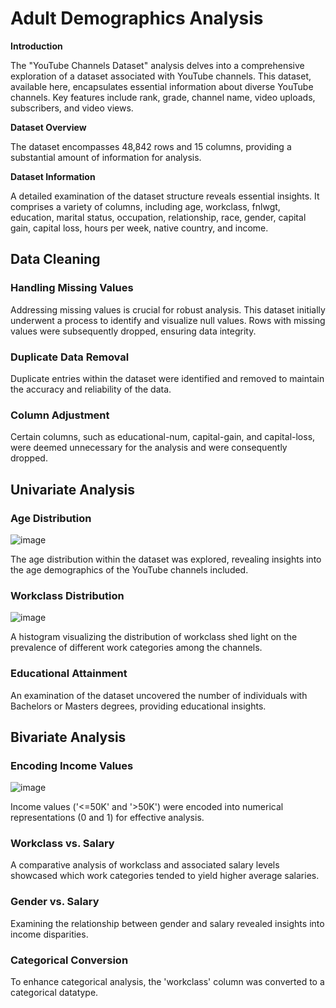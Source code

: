 # Adult Demographics Analysis

**Introduction**

The "YouTube Channels Dataset" analysis delves into a comprehensive exploration of a dataset associated with YouTube channels. This dataset, available here, encapsulates essential information about diverse YouTube channels. Key features include rank, grade, channel name, video uploads, subscribers, and video views.

**Dataset Overview**

The dataset encompasses 48,842 rows and 15 columns, providing a substantial amount of information for analysis.

**Dataset Information**

A detailed examination of the dataset structure reveals essential insights. It comprises a variety of columns, including age, workclass, fnlwgt, education, marital status, occupation, relationship, race, gender, capital gain, capital loss, hours per week, native country, and income.

## Data Cleaning

### Handling Missing Values

Addressing missing values is crucial for robust analysis. This dataset initially underwent a process to identify and visualize null values. Rows with missing values were subsequently dropped, ensuring data integrity.

### Duplicate Data Removal
Duplicate entries within the dataset were identified and removed to maintain the accuracy and reliability of the data.

### Column Adjustment
Certain columns, such as educational-num, capital-gain, and capital-loss, were deemed unnecessary for the analysis and were consequently dropped.

## Univariate Analysis

### Age Distribution
![image](https://github.com/no37no37/adult_demographics_analysis/assets/132648428/b734e8fd-2132-4c3c-9f5d-7d359b743d36)

The age distribution within the dataset was explored, revealing insights into the age demographics of the YouTube channels included.

### Workclass Distribution
![image](https://github.com/no37no37/adult_demographics_analysis/assets/132648428/7b15333b-95c0-46a9-bdbe-98abb89a79c3)

A histogram visualizing the distribution of workclass shed light on the prevalence of different work categories among the channels.

### Educational Attainment
An examination of the dataset uncovered the number of individuals with Bachelors or Masters degrees, providing educational insights.

## Bivariate Analysis

### Encoding Income Values
![image](https://github.com/no37no37/adult_demographics_analysis/assets/132648428/d278e9f3-6fbb-4901-806b-e815940faeda)

Income values ('<=50K' and '>50K') were encoded into numerical representations (0 and 1) for effective analysis.

### Workclass vs. Salary
A comparative analysis of workclass and associated salary levels showcased which work categories tended to yield higher average salaries.

### Gender vs. Salary
Examining the relationship between gender and salary revealed insights into income disparities.

### Categorical Conversion
To enhance categorical analysis, the 'workclass' column was converted to a categorical datatype.
